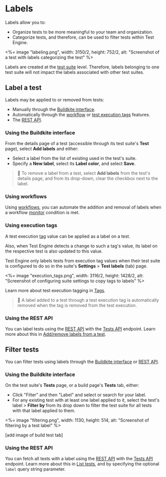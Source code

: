 # Labels

Labels allow you to:

- Organize tests to be more meaningful to your team and organization.
- Categorize tests, and therefore, can be used to filter tests within Test Engine.

<%= image "labeling.png", width: 3150/2, height: 752/2, alt: "Screenshot of a test with labels categorizing the test" %>

Labels are created at the [test suite](/docs/test-engine/glossary#test-suite) level. Therefore, labels belonging to one test suite will not impact the labels associated with other test suites.

## Label a test

Labels may be applied to or removed from tests:

- Manually through the [Buildkite interface](#label-a-test-using-the-buildkite-interface).
- Automatically through the [workflow](#label-a-test-using-workflows) or [test execution tags](#label-a-test-using-execution-tags) features.
- The [REST API](#label-a-test-using-the-rest-api).

### Using the Buildkite interface

From the details page of a test (accessible through its test suite's **Test** page), select **Add labels** and either:

- Select a label from the list of existing used in the test's suite.
- Specify a **New label**, select its **Label color**, and select **Save**.

> 📘
> To remove a label from a test, select **Add labels** from the test's details page, and from its drop-down, clear the checkbox next to the label.

### Using workflows

Using [workflows](/docs/test-engine/workflows), you can automate the addition and removal of labels when a workflow [monitor](/docs/test-engine/workflows/monitors) condition is met.

### Using execution tags

A test execution [tag](/docs/test-engine/glossary#tag) value can be applied as a label on a test.

Also, when Test Engine detects a change to such a tag's value, its label on the respective test is also updated to this value.

Test Engine only labels tests from execution tag values when their test suite is configured to do so in the suite's **Settings** > **Test labels** (tab) page.

<%= image "execution_tags.png", width: 3116/2, height: 1428/2, alt: "Screenshot of configuring suite settings to copy tags to labels" %>

Learn more about test execution tagging in [Tags](/docs/test-engine/test-suites/tags).

> 📘
> A label added to a test through a test execution tag is automatically removed when the tag is removed from the test execution.

### Using the REST API

You can label tests using the [REST API](/docs/apis/rest-api) with the [Tests API](/docs/apis/rest-api/test-engine/tests) endpoint. Learn more about this in [Add/remove labels from a test](/docs/apis/rest-api/test-engine/tests#add-or-remove-labels-from-a-test).

## Filter tests

You can filter tests using labels through the [Buildkite interface](#filter-tests-using-the-buildkite-interface) or [REST API](#filter-tests-using-the-rest-api).

### Using the Buildkite interface

On the test suite's **Tests** page, or a build page's **Tests** tab, either:

- Click "Filter" and then "Label" and select or search for your label.
- For any existing test with at least one label applied to it, select the test's label > **Filter by** from its drop down to filter the test suite for all tests with that label applied to them.

<%= image "filtering.png", width: 1130, height: 514, alt: "Screenshot of filtering by a test label" %>

[add image of build test tab]

### Using the REST API

You can fetch all tests with a label using the [REST API](/docs/apis/rest-api) with the [Tests API](/docs/apis/rest-api/test-engine/tests) endpoint. Learn more about this in [List tests](/docs/apis/rest-api/test-engine/tests#list-tests), and by specifying the optional `label` query string parameter.
